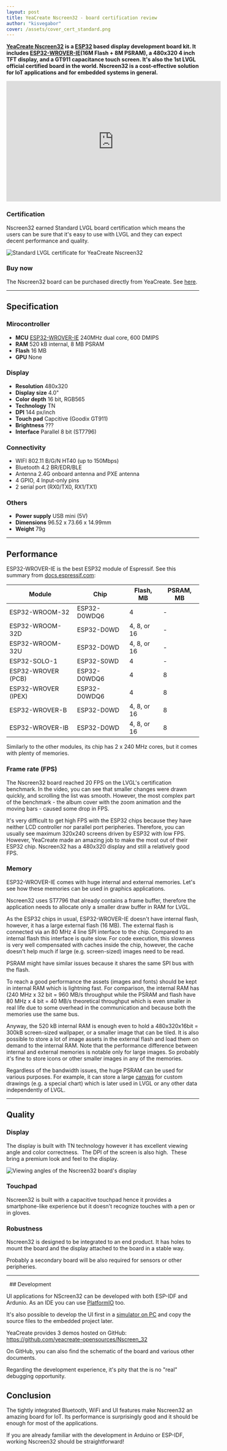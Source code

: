 ```yaml
---
layout: post
title: YeaCreate Nscreen32 - board certification review
author: "kisvegabor"
cover: /assets/cover_cert_standard.png
---
```


**[YeaCreate Nscreen32](https://yeacreate.com/en/product/nscreen32.html) is a [ESP32](https://www.espressif.com/en/products/socs/esp32) based display development board kit.
It includes [ESP32-WROVER-IE](https://www.espressif.com/sites/default/files/documentation/esp32-wrover-e_esp32-wrover-ie_datasheet_en.pdf)(16M Flash + 8M PSRAM), a 480x320 4 inch TFT display, and a GT911 capacitance touch screen. 
It's also the 1st LVGL official certified board in the world. Nscreen32 is a cost-effective solution for IoT applications and for embedded systems in general.**

<iframe width="560" height="315" src="https://www.youtube.com/embed/9lDxJRI9BwM" frameborder="0" allow="accelerometer; autoplay; clipboard-write; encrypted-media; gyroscope; picture-in-picture" allowfullscreen></iframe>

### Certification
Nscreen32 earned Standard LVGL board certification which means the users can be sure that it's easy to use with LVGL and they can expect decent performance and quality.

<img src="https://lvgl.io/assets/images/cert_standard.png" alt="Standard LVGL certificate for YeaCreate Nscreen32">

### Buy now
The Nscreen32 board can be purchased directly from YeaCreate. 
See [here](https://store.yeacreate.com/products/3).

<hr/>

## Specification
### Mirocontroller
- **MCU** [ESP32-WROVER-IE](https://www.espressif.com/sites/default/files/documentation/esp32-wrover-e_esp32-wrover-ie_datasheet_en.pdf) 240MHz dual core, 600 DMIPS
- **RAM** 520 kB internal, 8 MB PSRAM
- **Flash** 16 MB
- **GPU** None

### Display
- **Resolution** 480x320
- **Display size** 4.0"
- **Color depth** 16 bit, RGB565
- **Technology** TN
- **DPI** 144 px/inch
- **Touch pad** Capcitive (Goodix GT911)
- **Brightness** ???
- **Interface** Parallel 8 bit (ST7796)

### Connectivity
- WIFI 802.11 B/G/N HT40 (up to 150Mbps)
- Bluetooth 4.2 BR/EDR/BLE
- Antenna	2.4G onboard antenna and PXE antenna
- 4 GPIO, 4 Input-only pins
- 2 serial port (RX0/TX0, RX1/TX1)

### Others
- **Power supply** USB mini (5V)
- **Dimensions** 96.52 x 73.66 x 14.99mm
- **Weight** 79g

<hr/>

## Performance

ESP32-WROVER-IE is the best ESP32 module of Espressif. See this summary from [docs.espressif.com](https://docs.espressif.com/projects/esp-idf/en/latest/esp32/hw-reference/modules-and-boards.html):
 

| Module 	| Chip	| Flash, MB	| PSRAM, MB |
|---------|-------|-----------|-----------|
|ESP32-WROOM-32|ESP32-D0WDQ6|4|-|
|ESP32-WROOM-32D|ESP32-D0WD|4, 8, or 16|-|
|ESP32-WROOM-32U|ESP32-D0WD|4, 8, or 16|-|
|ESP32-SOLO-1|ESP32-S0WD|4|-|
|ESP32-WROVER (PCB)|ESP32-D0WDQ6|4|8|
|ESP32-WROVER (IPEX)|ESP32-D0WDQ6|4|8|
|ESP32-WROVER-B|ESP32-D0WD|4, 8, or 16|8|
|ESP32-WROVER-IB|ESP32-D0WD|4, 8, or 16|8|

Similarly to the other modules, its chip has 2 x 240 MHz cores, but it comes with plenty of memories.

### Frame rate (FPS)

The Nscreen32 board reached 20 FPS on the LVGL's certification benchmark. In the video, you can see that smaller changes were drawn quickly, and scrolling the list was smooth. 
However, the most complex part of the benchmark - the album cover with the zoom animation and the moving bars - caused some drop in FPS.

It's very difficult to get high FPS with the ESP32 chips because they have neither LCD controller nor parallel port peripheries. Therefore, you can usually see maximum 320x240 screens driven by ESP32 with low FPS. 
However, YeaCreate made an amazing job to make the most out of their ESP32 chip. Nscreen32 has a 480x320 display and still a relatively good FPS.

### Memory

ESP32-WROVER-IE comes with huge internal and external memories. Let's see how these memories can be used in graphics applications.

Nscreen32 uses ST7796 that already contains a frame buffer, therefore the application needs to allocate only a smaller draw buffer in RAM for LVGL. 

As the ESP32 chips in usual, ESP32-WROVER-IE doesn't have internal flash, however, it has a large external flash (16 MB). The external flash is connected via an 80 MHz 4 line SPI interface to the chip. Compared to an internal flash this interface is quite slow. 
For code execution, this slowness is very well compensated with caches inside the chip, however, the cache doesn't help much if large (e.g. screen-sized) images need to be read. 

PSRAM might have similar issues because it shares the same SPI bus with the flash.

To reach a good performance the assets (images and fonts) should be kept in internal RAM which is lightning fast. 
For comparison, the internal RAM has (240 MHz x 32 bit = 960 MB/s throughput while the PSRAM and flash have 80 MHz x 4 bit = 40 MB/s theoretical throughput which is even smaller in real life due to some overhead in the communication and because both the memories use the same bus. 

Anyway, the 520 kB internal RAM is enough even to hold a 480x320x16bit = 300kB screen-sized wallpaper, or a smaller image that can be tiled. 
It is also possible to store a lot of image assets in the external flash and load them on demand to the internal RAM.
Note that the performance difference between internal and external memories is notable only for large images. So probably it's fine to store icons or other smaller images in any of the memories.

Regardless of the bandwidth issues, the huge PSRAM can be used for various purposes. 
For example, it can store a large [canvas](https://docs.lvgl.io/latest/en/html/widgets/canvas.html) for custom drawings (e.g. a special chart) which is later used in LVGL or any other data independently of LVGL.
 
<hr/>

## Quality
### Display
The display is built with TN technology however it has excellent viewing angle and color correctness.  The DPI of the screen is also high.  These bring a premium look and feel to the display.

![Viewing angles of the Nscreen32 board's display](/assets/cert_nscreen32/display.jpg)

### Touchpad
Nscreen32 is built with a capacitive touchpad hence it provides a smartphone-like experience but it doesn't recognize touches with a pen or in gloves.

### Robustness
Nscreen32 is designed to be integrated to an end product. It has holes to mount the board and the display attached to the board in a stable way. 

Probably a secondary board will be also required for sensors or other peripheries.

<hr/>
 
## Development

UI applications for NScreen32 can be developed with both ESP-IDF and Ardunio. As an IDE you can use [PlatformIO](https://platformio.org/) too.

It's also possible to develop the UI first in a [simulator on PC](https://docs.lvgl.io/latest/en/html/get-started/pc-simulator.html) and copy the source files to the embedded project later. 

YeaCreate provides 3 demos hosted on GitHub: https://github.com/yeacreate-opensources/Nscreen_32

On GitHub, you can also find the schematic of the board and various other documents. 

Regarding the development experience, it's pity that the is no "real" debugging opportunity. 

## Conclusion

The tightly integrated Bluetooth, WiFi and UI features make Nscreen32 an amazing board for IoT. 
Its performance is surprisingly good and it should be enough for most of the applications.

If you are already familiar with the development in Arduino or ESP-IDF, working Nscreen32 should be straightforward!


